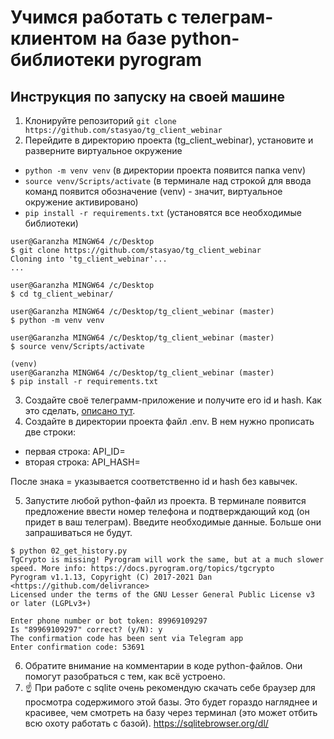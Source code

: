 # Учимся работать с телеграм-клиентом на базе python-библиотеки pyrogram

## Инструкция по запуску на своей машине

1. Клонируйте репозиторий `git clone https://github.com/stasyao/tg_client_webinar`
2. Перейдите в директорию проекта (tg_client_webinar), установите и разверните виртуальное окружение
- `python -m venv venv` (в директории проекта появится папка venv)
- `source venv/Scripts/activate` (в терминале над строкой для ввода команд появится обозначение (venv) - значит, виртуальное окружение активировано)
- `pip install -r requirements.txt` (установятся все необходимые библиотеки)

```
user@Garanzha MINGW64 /c/Desktop
$ git clone https://github.com/stasyao/tg_client_webinar
Cloning into 'tg_client_webinar'...
...

user@Garanzha MINGW64 /c/Desktop
$ cd tg_client_webinar/

user@Garanzha MINGW64 /c/Desktop/tg_client_webinar (master)
$ python -m venv venv

user@Garanzha MINGW64 /c/Desktop/tg_client_webinar (master)
$ source venv/Scripts/activate

(venv)
user@Garanzha MINGW64 /c/Desktop/tg_client_webinar (master)
$ pip install -r requirements.txt
```

3. Создайте своё телеграмм-приложение и получите его id и hash. Как это сделать, [описано тут](https://docs.google.com/document/d/1RvfjtGdEA-M_nz9v1RRCL2VNeC1fCg4SgmuFoD1BZ4I/edit?usp=sharing).
4. Создайте в директории проекта файл .env. В нем нужно прописать две строки:
- первая строка: API_ID=
- вторая строка: API_HASH= 

После знака = указывается соответственно id и hash без кавычек.

5. Запустите любой python-файл из проекта. В терминале появится предложение ввести номер телефона и подтверждающий код (он придет в ваш телеграм). Введите необходимые данные. Больше они запрашиваться не будут.

```
$ python 02_get_history.py
TgCrypto is missing! Pyrogram will work the same, but at a much slower speed. More info: https://docs.pyrogram.org/topics/tgcrypto
Pyrogram v1.1.13, Copyright (C) 2017-2021 Dan <https://github.com/delivrance>
Licensed under the terms of the GNU Lesser General Public License v3 or later (LGPLv3+)

Enter phone number or bot token: 89969109297
Is "89969109297" correct? (y/N): y
The confirmation code has been sent via Telegram app
Enter confirmation code: 53691
```

6. Обратите внимание на комментарии в коде python-файлов. Они помогут разобраться с тем, как всё устроено.
7. :point_up: При работе с sqlite очень рекомендую скачать себе браузер для просмотра содержимого этой базы. Это будет гораздо нагляднее и красивее, чем смотреть на базу через терминал (это может отбить всю охоту работать с базой). https://sqlitebrowser.org/dl/
